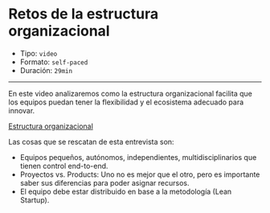 # Retos de la estructura organizacional

* Tipo: `video`
* Formato: `self-paced`
* Duración: `29min`

***

En este video analizaremos como la estructura organizacional 
facilita que los equipos puedan tener la flexibilidad y el 
ecosistema adecuado para innovar.

[Estructura organizacional](https://www.useloom.com/share/6bffe7230e984a729dbf284e1d236d2f)

Las cosas que se rescatan de esta entrevista son:

* Equipos pequeños, autónomos, independientes, multidisciplinarios 
	que tienen control end-to-end.
* Proyectos vs. Products: Uno no es mejor que el otro, pero 
	es importante	saber sus diferencias para poder asignar recursos.
* El equipo debe estar distribuido en base a la metodología 
	(Lean Startup).
